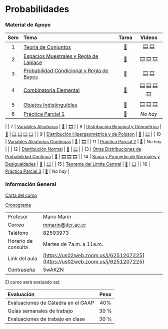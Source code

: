 # Probabilidades

### Material de Apoyo

| Sem | Tema | Tarea | Videos | 
| :---: | :--- | :---: | :---: |
| 1 | [Teoría de Conjuntos](recursos\proba\materia\Semana1_Solucion_TeoriaConjuntos2020.pdf ':ignore') | [📝](recursos\proba\tareas\TareaSemana1.pdf ':ignore') | [🎞️](https://youtu.be/vCd9oIlu5Tk) [🎞️](https://youtu.be/NLdtPc0guFA) |
| 2 | [Espacios Muestrales y Regla de Laplace](recursos\proba\materia\Semana2_Solucion.pdf ':ignore') | [📝](recursos\proba\tareas\Tarea_2.pdf ':ignore') | [🎞️](https://youtu.be/bjLnFE_CbFg) [🎞️](https://youtu.be/xjZGYEMU7Ls) [🎞️](https://youtu.be/YXg1514bO_c) |
| 3 | [Probabilidad Condicional y Regla de Bayes](recursos\proba\materia\Semana3_2017_ProductoCondicionalTotalBayes_resuelto.pdf ':ignore') | [📝](recursos\proba\tareas\Tarea3.pdf ':ignore') | [🎞️](https://youtu.be/IfH7GdEZ9R4) [🎞️](https://youtu.be/cwr9WcLG7bI) |
| 4 | [Combinatoria Elemental](recursos\proba\materia\Semana4_Solucion.pdf ':ignore') | [📝](recursos\proba\tareas\TareaSemana4.pdf ':ignore') | [🎞️](https://youtu.be/3jW3g7jfQuc) [🎞️](https://youtu.be/4fy9u6l_-Ok) [🎞️](https://youtu.be/seDovNqsjv4) [🎞️]() |
| 5 | [Objetos Indistinguibles](recursos\proba\materia\Semana5_Solucion.pdf ':ignore') | [📝](recursos\proba\tareas\TareaSemana5.pdf ':ignore') | [🎞️](https://youtu.be/raum73br0kA) [🎞️](https://youtu.be/bsZNypnKza0) [🎞️](https://youtu.be/eW-1u9FxB4Y) |
| 6 | [Práctica Parcial 1](recursos\proba\materia\Solucionario_Lectura_semana_6_Práctica.pdf ':ignore') | [📝]( ':ignore') | *No hay* |
|
| 7 | [Variables Aleatorias](recursos\proba\materia\semana7_II2017_VAD_SOLU.pdf ':ignore') | [📝]( ':ignore') | [🎞️](https://youtu.be/D6q5rn-tEeI) |
| 8 | [Distribución Binomial y Geométrica](recursos\proba\materia\semana8_II2017_SOLU_Binomial_Geométrica.pdf ':ignore') | [📝]( ':ignore') | [🎞️](https://youtu.be/SPr5mc7vbBc) [🎞️](https://youtu.be/8_c6_FNen3o) [🎞️](https://youtu.be/K4TdphFhagE) [🎞️](https://youtu.be/8zUM8j6Pbck) |
| 9 | [Distribución Hipergeométrica y de Poisson](recursos\proba\materia\semana9_II2017_SOLU_Hipergeom_Poisson.pdf ':ignore') | [📝]( ':ignore') | [🎞️](https://youtu.be/IdfvSBP_KO0) |
| 10 | [Variables Aleatorias Contínuas](recursos\proba\materia\semana10_SOLU_II2017_VAC.pdf ':ignore') | [📝]( ':ignore') | [🎞️](https://youtu.be/al2dE0bv9PA) |
| 11 | [Práctica Parcial 2]() | [📝]() | *No hay* |
|
| 12 | [Distribución Normal](recursos\proba\materia\semana12_Solu_Normal.pdf ':ignore') | [📝]( ':ignore') | [🎞️](https://youtu.be/1D-DSh22Fpg) |
| 13 | [Otras Distribuciones de Probabilidad Contínua](recursos\proba\materia\Semana13_SOLU_Otras_VAC.pdf ':ignore') | [📝]( ':ignore') | [🎞️](https://youtu.be/p6eqD8NrNrw) [🎞️](https://youtu.be/qTafWIKAOV8) [🎞️](https://youtu.be/exJiuy_hLms) |
| 14 | [Suma y Promedio de Normales y Desigualdades](recursos\proba\materia\Semana14_SOLU_Suma_y_promedio_Normales.pdf ':ignore') | [📝]( ':ignore') | [🎞️](https://youtu.be/SD24edQpQO0) |
| 15 | [Teorema del Límite Central](recursos\proba\materia\semana15_Solu_TLC.pdf ':ignore') | [📝]( ':ignore') | [🎞️](https://youtu.be/1_xwjki12cs) |
| 16 | [Práctica Parcial 3]() | [📝]() | *No hay* |

### Información General

[Carta del curso](recursos/proba/Carta_Estudiante_IIS2020.pdf ':ignore')

[Cronograma](recursos/proba/distriUnidyEval.pdf ':ignore')

| | |
| :--- | :--- |
| Profesor | Mario Marín |
| Correo | mmarin@itcr.ac.cr |
| Teléfono | 82593973 |
| Horario de consulta | Martes de 7a.m. a 11a.m. |
| Link del aula | [https://us02web.zoom.us/j/6251207225](https://us02web.zoom.us/j/6251207225) |
| Contraseña | 5wAKZN |

El curso será evaluado así:

| Evaluación  | Peso |
| :--- | :---: |
| Evaluaciones de Cátedra en el GAAP | 40% |
| Guías semanales de trabajo | 30 % |
| Evaluaciones de trabajo en clase | 30 % |